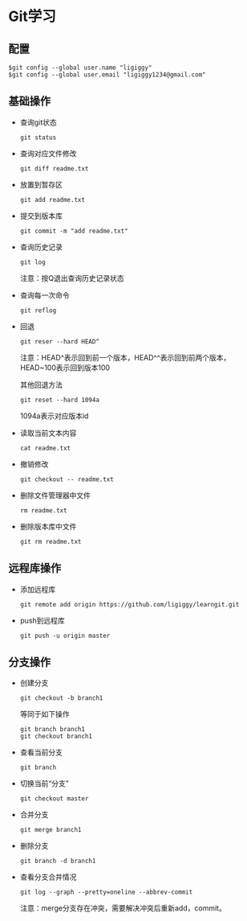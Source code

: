 # Git学习

## 配置

~~~
$git config --global user.name "ligiggy"
$git config --global user.email "ligiggy1234@gmail.com"
~~~



## 基础操作

* 查询git状态

  ```
  git status
  ```

* 查询对应文件修改

  ```
  git diff readme.txt
  ```

* 放置到暂存区

  ~~~
  git add readme.txt
  ~~~

* 提交到版本库

  ~~~
  git commit -m "add readme.txt"
  ~~~

* 查询历史记录

  ~~~
  git log
  ~~~

  注意：按Q退出查询历史记录状态

* 查询每一次命令

  ~~~
  git reflog
  ~~~

* 回退

  ~~~
  git reser --hard HEAD^
  ~~~

  注意：HEAD^表示回到前一个版本，HEAD^^表示回到前两个版本，HEAD~100表示回到版本100

  其他回退方法

  ~~~
  git reset --hard 1094a
  ~~~

  1094a表示对应版本id

* 读取当前文本内容

  ~~~
  cat readme.txt
  ~~~

* 撤销修改

  ~~~
  git checkout -- readme.txt
  ~~~

* 删除文件管理器中文件

  ~~~
  rm readme.txt
  ~~~

* 删除版本库中文件

  ~~~
  git rm readme.txt
  ~~~



## 远程库操作

* 添加远程库

  ~~~
  git remote add origin https://github.com/ligiggy/learngit.git
  ~~~

* push到远程库

  ~~~
  git push -u origin master
  ~~~



## 分支操作

* 创建分支

  ~~~
  git checkout -b branch1
  ~~~

  等同于如下操作

  ~~~
  git branch branch1
  git checkout branch1
  ~~~

* 查看当前分支

  ~~~
  git branch
  ~~~

* 切换当前“分支”

  ~~~
  git checkout master
  ~~~

* 合并分支

  ~~~
  git merge branch1
  ~~~

* 删除分支

  ~~~
  git branch -d branch1
  ~~~

* 查看分支合并情况

  ~~~
  git log --graph --pretty=oneline --abbrev-commit
  ~~~

  注意：merge分支存在冲突，需要解决冲突后重新add，commit。
